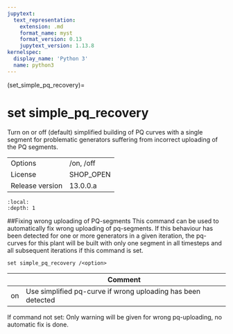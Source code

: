 ```yaml
---
jupytext:
  text_representation:
    extension: .md
    format_name: myst
    format_version: 0.13
    jupytext_version: 1.13.8
kernelspec:
  display_name: 'Python 3'
  name: python3
---
```


(set_simple_pq_recovery)=
# set simple_pq_recovery
Turn on or off (default) simplified building of PQ curves with a single segment for problematic generators suffering from incorrect uploading of the PQ segments.

|   |   |
|---|---|
|Options|/on, /off|
|License|SHOP_OPEN|
|Release version|13.0.0.a|

```{contents}
:local:
:depth: 1
```

##Fixing wrong uploading of PQ-segments
This command can be used to automatically fix wrong uploading of pq-segments. If this behaviour has been detected for one or more generators in a given iteration, the pq-curves for this plant will be built with only one segment in all timesteps and all subsequent iterations if this command is set.
```
set simple_pq_recovery /<option>
```

|<option>|Comment|
|---|---|
|on|Use simplified pq-curve if wrong uploading has been detected|

If command not set: Only warning will be given for wrong pq-uploading, no automatic fix is done.



